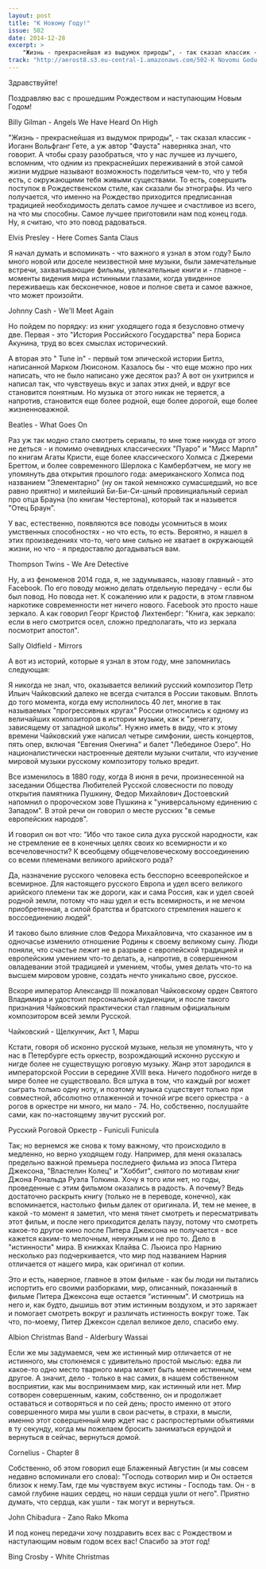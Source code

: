 ```yaml
---
layout: post
title: "К Новому Году!"
issue: 502
date: 2014-12-28
excerpt: >
    "Жизнь - прекраснейшая из выдумок природы", - так сказал классик - Иоганн Вольфганг Гете, а уж автор "Фауста" наверняка знал, что говорит. А чтобы сразу разобраться, что у нас лучшее из лучшего, вспомним, что одним из прекраснейших переживаний в этой самой жизни мудрые называют возможность поделиться чем-то, что у тебя есть, с окружающими тебя живыми существами. То есть, совершить поступок в Рождественском стиле, как сказали бы этнографы. Из чего получается, что именно на Рождество приходится предписанная традицией необходимость делать самое лучшее и счастливое из всего, на что мы способны. Самое лучшее приготовили нам под конец года. Ну, я считаю, что это повод радоваться.
track: "http://aerost8.s3.eu-central-1.amazonaws.com/502-K Novomu Godu!.mp3"
---
```


Здравствуйте!

Поздравляю вас с прошедшим Рождеством и наступающим Новым Годом!

Billy Gilman - Angels We Have Heard On High

"Жизнь - прекраснейшая из выдумок природы", - так сказал классик - Иоганн Вольфганг Гете, а уж автор "Фауста" наверняка знал, что говорит. А чтобы сразу разобраться, что у нас лучшее из лучшего, вспомним, что одним из прекраснейших переживаний в этой самой жизни мудрые называют возможность поделиться чем-то, что у тебя есть, с окружающими тебя живыми существами. То есть, совершить поступок в Рождественском стиле, как сказали бы этнографы. Из чего получается, что именно на Рождество приходится предписанная традицией необходимость делать самое лучшее и счастливое из всего, на что мы способны. Самое лучшее приготовили нам под конец года. Ну, я считаю, что это повод радоваться.

Elvis Presley - Here Comes Santa Claus

Я начал думать и вспоминать - что важного я узнал в этом году? Было много новой или доселе неизвестной мне музыки, были замечательные встречи, захватывающие фильмы, увлекательные книги и - главное - моменты видения мира истинными глазами, когда увиденное переживаешь как бесконечное, новое и полное света и самое важное, что может произойти.

Johnny Cash - We'll Meet Again

Но пойдем по порядку: из книг уходящего года я безусловно отмечу две. Первая - это "История Российского Государства" пера Бориса Акунина, труд во всех смыслах исторический.

А вторая это " Tune in" - первый том эпической истории Битлз, написанной Марком Люисоном. Казалось бы - что еще можно про них написать, что не было написано уже десяток раз? А вот он ухитрился и написал так, что чувствуешь вкус и запах этих дней, и вдруг все становится понятным. Но музыка от этого никак не теряется, а напротив, становится еще более родной, еще более дорогой, еще более жизненноважной.

Beatles - What Goes On

Раз уж так модно стало смотреть сериалы, то мне тоже никуда от этого не деться - и помимо очевидных классических "Пуаро" и "Мисс Марпл" по книгам Агаты Кристи, еще более классического Холмса с Джереми Бреттом, и более современного Шерлока с Камбербэтчем, не могу не упомянуть два открытия прошлого года: американского Холмса под названием "Элементарно" (ну он такой немножко сумасшедший, но все равно приятно) и милейший Би-Би-Си-шный провинциальный сериал про отца Брауна (по книгам Честертона), который так и назывется "Отец Браун".

У вас, естественно, появляются все поводы усомниться в моих умственных способностях - но что есть, то есть. Вероятно, я нашел в этих произведениях что-то, чего мне сильно не хватает в окружающей жизни, но что - я предоставлю догадываться вам.

Thompson Twins - We Are Detective

Ну, а из феноменов 2014 года, я, не задумываясь, назову главный - это Facebook. По его поводу можно делать отдельную передачу - если бы был повод. Но повода нет. К сожалению или к радости, в этом главном наркотике современности нет ничего нового. Facebook это просто наше зеркало. А как говорил Георг Кристоф Лихтенберг: "Книга, как зеркало: если в него смотрится осел, сложно предполагать, что из зеркала посмотрит апостол".

Sally Oldfield - Mirrors

А вот из историй, которые я узнал в этом году, мне запомнилась следующая:

Я никогда не знал, что, оказывается великий русский композитор Петр Ильич Чайковский далеко не всегда считался в России таковым. Вплоть до того момента, когда ему исполнилось 40 лет, многие в так называемых "прогрессивных кругах" России относились к одному из величайших композиторов в истории музыки, как к "ренегату, зависящему от западной школы". Нужно иметь в виду, что к этому времени Чайковский уже написал четыре симфонии, шесть концертов, пять опер, включая "Евгения Онегина" и балет "Лебединое Озеро". Но националистически настроенные деятели музыки считали, что изучение мировой музыки русскому композитору только вредит.

Все изменилось в 1880 году, когда 8 июня в речи, произнесенной на заседании Общества Любителей Русской словесности по поводу открытия памятника Пушкину, Федор Михайлович Достоевский напомнил о пророческом зове Пушкина к "универсальному единению с Западом". В этой речи он говорил о месте русских "в семье европейских народов".

И говорил он вот что: "Ибо что такое сила духа русской народности, как не стремление ее в конечных целях своих ко всемирности и ко всечеловечности? К всеобщему общечеловеческому воссоединению со всеми племенами великого арийского рода?

Да, назначение русского человека есть бесспорно всеевропейское и всемирное. Для настоящего русского Европа и удел всего великого арийского племени так же дороги, как и сама Россия, как и удел своей родной земли, потому что наш удел и есть всемирность, и не мечом приобретенная, а силой братства и братского стремления нашего к воссоединению людей".

И таково было влияние слов Федора Михайловича, что сказанное им в одночасье изменило отношение Родины к своему великому сыну. Люди поняли, что счастье лежит не в разрыве с европейской традицией и европейским умением что-то делать, а, напротив, в совершенном овладевании этой традицией и умением, чтобы, умея делать что-то на высшем мировом уровне, создать нечто уникально свое, русское.

Вскоре император Александр III пожаловал Чайковскому орден Святого Владимира и удостоил персональной аудиенции, и после такого признания Чайковский практически стал главным официальным композитором всей земли Русской.

Чайковский - Щелкунчик, Акт 1, Марш

Кстати, говоря об исконно русской музыке, нельзя не упомянуть, что у нас в Петербурге есть оркестр, возрождающий исконно русскую и нигде более не существущую роговую музыку. Жанр этот зародился в императорской России в середине XVIII века. Ничего подобного нигде в мире более не существовало. Вся штука в том, что каждый рог может сыграть только одну ноту, и поэтому музыка существует только при совместной, абсолютно отлаженной и точной игре всего оркестра - а рогов в оркестре ни много, ни мало - 74. Но, собственно, послушайте сами, как по-настоящему звучит русский рог.

Русский Роговой Оркестр - Funiculi Funicula

Так; но вернемся же снова к тому важному, что происходило в медленно, но верно уходящем году. Например, для меня оказалась предельно важной премьера последнего фильма из эпоса Питера Джексона, "Властелин Колец" и "Хоббит", снятого по мотивам книг Джона Рональда Руэла Толкина. Хочу я того или нет, но годы, проведенные с этим фильмом оказались в радость. А почему? Ведь достаточно раскрыть книгу (только не в переводе, конечно), как вспоминается, настолько фильм далек от оригинала. И, тем не менее, в какой -то момент я заметил, что меня тянет смотреть и пересматривать этот фильм, и после него приходится делать паузу, потому что смотреть какое-то другое кино после Питера Джексона не получается - все кажется каким-то мелочным, ненужным и не про то. Дело в "истинности" мира. В книжках Клайва С. Льюиса про Нарнию несколько раз подчеркивается, что мир под названием Нарния отличается от нашего мира, как оригинал от копии.

Это и есть, наверное, главное в этом фильме - как бы люди ни пытались испортить его своими разборками, мир, описанный, показанный в фильме Питера Джексона еще остается "истинным". И смотришь на него и, как будто, дышишь вот этим истинным воздухом, и это заряжает и помогает смотреть вокруг и различать истинность вокруг тоже. Так что, по-моему, Питер Джексон сделал великое дело, спасибо ему.

Albion Christmas Band - Alderbury Wassai

Если же мы задумаемся, чем же истинный мир отличается от не истинного, мы столкнемся с удивительно простой мыслью: едва ли какое-то одно место тварного мира может быть менее истинным, чем другое. А значит, дело - только в нас самих, в нашем собственном восприятии, как мы воспринимаем мир, как истинный или нет. Мир сотворен совершенным, каким, собственно, он и продолжает оставаться и сотворяться и по сей день; просто именно от этого совершенного мира мы ушли в свои расчеты, в страхи, в мысли, именно этот совершенный мир ждет нас с распростертыми объятиями в ту секунду, когда мы пожелаем бросить заниматься ерундой и вернуться в сейчас, вернуться домой.

Cornelius - Chapter 8

Собственно, об этом говорил еще Блаженный Августин (и мы совсем недавно вспоминали его слова): "Господь сотворил мир и Он остается близок к нему.Там, где мы чувствуем вкус истины - Господь там. Он - в самой глубине наших сердец, но наши сердца ушли от него". Приятно думать, что сердца, как ушли - так могут и вернуться.

John Chibadura - Zano Rako Mkoma

И под конец передачи хочу поздравить всех вас с Рождеством и наступающим новым годом всех вас! Спасибо за этот год!

Bing Crosby - White Christmas
